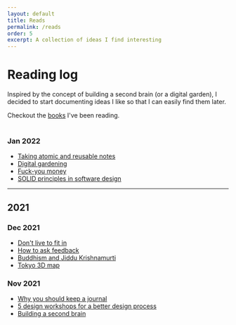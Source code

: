 ```yaml
---
layout: default
title: Reads
permalink: /reads
order: 5
excerpt: A collection of ideas I find interesting
---
```


<div class="page-banner">
    <h1>Reading log</h1>
</div>
Inspired by the concept of building a second brain (or a digital garden), I decided to start documenting ideas I like so that I can easily find them later.  

Checkout the [books](/bookshelf) I've been reading.
<br/><br/>

### Jan 2022
- [Taking atomic and reusable notes](https://maggieappleton.com/evergreens)
- [Digital gardening](https://maggieappleton.com/nontechnical-gardening)
- [Fuck-you money](https://thedeepdish.org/fuck-you-money/)
- [SOLID principles in software design](https://medium.com/backticks-tildes/the-s-o-l-i-d-principles-in-pictures-b34ce2f1e898)

----
## 2021

### Dec 2021
- [Don't live to fit in](https://www.epsilontheory.com/25-anti-mimetic-tactics-for-living-a-counter-cultural-life/)
- [How to ask feedback](https://www.samjulien.com/how-to-ask-for-feedback)
- [Buddhism and Jiddu Krishnamurti](http://www.katinkahesselink.net/sitemap.htm)
- [Tokyo 3D map](https://minitokyo3d.com/)

### Nov 2021
- [Why you should keep a journal](https://hbr.org/2017/07/the-more-senior-your-job-title-the-more-you-need-to-keep-a-journal)
- [5 design workshops for a better design process](https://www.nngroup.com/articles/5-ux-workshops/)
- [Building a second brain](https://aseemthakar.com/how-to-build-a-second-brain-as-a-software-developer/)
